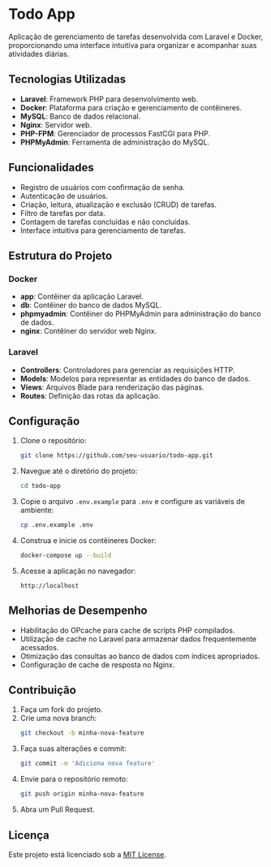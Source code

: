 # Todo App

Aplicação de gerenciamento de tarefas desenvolvida com Laravel e Docker, proporcionando uma interface intuitiva para organizar e acompanhar suas atividades diárias.

## Tecnologias Utilizadas

- **Laravel**: Framework PHP para desenvolvimento web.
- **Docker**: Plataforma para criação e gerenciamento de contêineres.
- **MySQL**: Banco de dados relacional.
- **Nginx**: Servidor web.
- **PHP-FPM**: Gerenciador de processos FastCGI para PHP.
- **PHPMyAdmin**: Ferramenta de administração do MySQL.

## Funcionalidades

- Registro de usuários com confirmação de senha.
- Autenticação de usuários.
- Criação, leitura, atualização e exclusão (CRUD) de tarefas.
- Filtro de tarefas por data.
- Contagem de tarefas concluídas e não concluídas.
- Interface intuitiva para gerenciamento de tarefas.

## Estrutura do Projeto

### Docker

- **app**: Contêiner da aplicação Laravel.
- **db**: Contêiner do banco de dados MySQL.
- **phpmyadmin**: Contêiner do PHPMyAdmin para administração do banco de dados.
- **nginx**: Contêiner do servidor web Nginx.

### Laravel

- **Controllers**: Controladores para gerenciar as requisições HTTP.
- **Models**: Modelos para representar as entidades do banco de dados.
- **Views**: Arquivos Blade para renderização das páginas.
- **Routes**: Definição das rotas da aplicação.

## Configuração

1. Clone o repositório:
    ```bash
    git clone https://github.com/seu-usuario/todo-app.git
    ```

2. Navegue até o diretório do projeto:
    ```bash
    cd todo-app
    ```

3. Copie o arquivo `.env.example` para `.env` e configure as variáveis de ambiente:
    ```bash
    cp .env.example .env
    ```

4. Construa e inicie os contêineres Docker:
    ```bash
    docker-compose up --build
    ```

5. Acesse a aplicação no navegador:
    ```
    http://localhost
    ```

## Melhorias de Desempenho

- Habilitação do OPcache para cache de scripts PHP compilados.
- Utilização de cache no Laravel para armazenar dados frequentemente acessados.
- Otimização das consultas ao banco de dados com índices apropriados.
- Configuração de cache de resposta no Nginx.

## Contribuição

1. Faça um fork do projeto.
2. Crie uma nova branch:
    ```bash
    git checkout -b minha-nova-feature
    ```
3. Faça suas alterações e commit:
    ```bash
    git commit -m 'Adiciona nova feature'
    ```
4. Envie para o repositório remoto:
    ```bash
    git push origin minha-nova-feature
    ```
5. Abra um Pull Request.

## Licença

Este projeto está licenciado sob a [MIT License](LICENSE).


